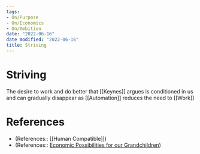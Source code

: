 ```yaml
---
tags:
- On/Purpose
- On/Economics
- On/Ambition
date: "2022-06-16"
date modified: "2022-06-16"
title: Striving
---
```


# Striving
The desire to work and do better that [[Keynes]] argues is conditioned in us and can gradually disappear as [[Automation]] reduces the need to [[Work]]

# References
- (References:: [[Human Compatible]])
- (References:: [Economic Possibilities for our Grandchildren](http://www.econ.yale.edu/smith/econ116a/keynes1.pdf))
